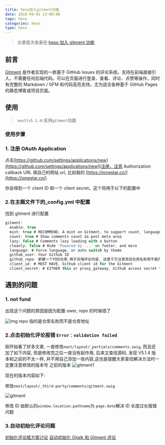 ```yaml
---
title: hexo加入gitment功能
date: 2018-09-01 23:00:00
tags: hexo
categories: hexo
type: hexo
---
```


> 文章首次发表在:[hexo 加入 gitment 功能](https://github.com/funnycoderstar/funnycoderstar/issues/9)

## 前言

[Gitment](https://github.com/imsun/gitment) 是作者实现的一款基于 GitHub Issues 的评论系统。支持在前端直接引入，不需要任何后端代码。可以在页面进行登录、查看、评论、点赞等操作，同时有完整的 Markdown / GFM 和代码高亮支持。尤为适合各种基于 GitHub Pages 的静态博客或项目页面。

<!--more-->

## 使用

> `next(v5.1.4)`支持`gitment`功能

### 使用步骤

### 1. 注册 OAuth Application

点击[https://github.com/settings/applications/new](https://github.com/settings/applications/new])注册，注意 Authorization callback URL 填自己的网站 url, 比如我的 [https://ionestar.cn/](https://ionestar.cn/)

你会得到一个 client ID 和一个 client secret，这个将用于以下的配置中

### 2.在主题文件下的\_config.yml 中配置

找到 gitment 进行配置

```js
gitment:
  enable: true
  mint: true # RECOMMEND, A mint on Gitment, to support count, language and proxy_gateway
  count: true # Show comments count in post meta area
  lazy: false # Comments lazy loading with a button
  cleanly: false # Hide 'Powered by ...' on footer, and more
  language: # Force language, or auto switch by theme
  github_user: Your Github ID
  github_repo: 新建一个代码仓库,用于存储评论内容, 这里千万注意添加仓库名称而不是完整地址
  client_id: # MUST HAVE, Github client id for the Gitment
  client_secret: # EITHER this or proxy_gateway, Github access secret token for the Gitment

```

## 遇到的问题

### 1. not fund

出现这个问题的原因是因为配置 ower, repo 的时候错了

![img](https://cdn.suisuijiang.com/ImageMessage/5adad39555703565e79040fa_1536070957901.png?width=588&height=306&imageView2/3/w/537/h/279)
repo 指的是仓库名称而不是仓库地址

### 2.点击初始化评论报错 `Error：validation failed`

刚开始看了好多文章, 一直修改`next/layout/_partials/comments.swig`, 而且还加了如下内容, 但是修改完之后一直没有起作用, 后来又查找源码, 发现 V5.1.4 版本和之前的不太一样, 并不用自己添加一些内容,这也是提醒大家查找解决方法时一定要注意修改的版本号
之前的版本
![gitment1](https://cdn.suisuijiang.com/ImageMessage/5adad39555703565e79040fa_1536073465579.png)

现在的版本内容如下:

修改`next/layout/_third-party/comments/gitment.swig`

![gitment](https://cdn.suisuijiang.com/ImageMessage/5adad39555703565e79040fa_1536073115006.png?width=1984&height=806)

修改 ID 由默认的`window.location.pathname`为 `page.date`解决 ID 长度过长报错问题

### 3.自动初始化评论问题

[初始化评论框方案讨论](https://github.com/imsun/gitment/issues/8)
[自动初始化 Gitalk 和 Gitment 评论](https://draveness.me/git-comments-initialize)
